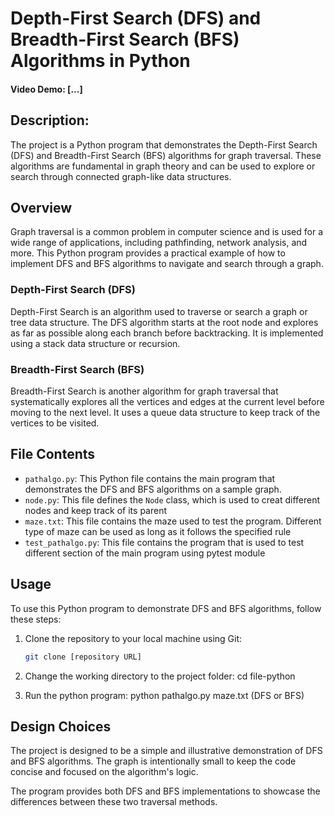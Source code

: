 # Depth-First Search (DFS) and Breadth-First Search (BFS) Algorithms in Python
#### Video Demo: [...]

## Description:
The project is a Python program that demonstrates the Depth-First Search (DFS) and Breadth-First Search (BFS) algorithms for graph traversal. These algorithms are fundamental in graph theory and can be used to explore or search through connected graph-like data structures.

## Overview

Graph traversal is a common problem in computer science and is used for a wide range of applications, including pathfinding, network analysis, and more. This Python program provides a practical example of how to implement DFS and BFS algorithms to navigate and search through a graph.

### Depth-First Search (DFS)

Depth-First Search is an algorithm used to traverse or search a graph or tree data structure. The DFS algorithm starts at the root node and explores as far as possible along each branch before backtracking. It is implemented using a stack data structure or recursion.

### Breadth-First Search (BFS)

Breadth-First Search is another algorithm for graph traversal that systematically explores all the vertices and edges at the current level before moving to the next level. It uses a queue data structure to keep track of the vertices to be visited.

## File Contents

- `pathalgo.py`: This Python file contains the main program that demonstrates the DFS and BFS algorithms on a sample graph.
- `node.py`: This file defines the `Node` class, which is used to creat different nodes and keep track of its parent
- `maze.txt`: This file contains the maze used to test the program. Different type of maze can be used as long as it follows the specified rule
- `test_pathalgo.py`: This file contains the program that is used to test different section of the main program using pytest module

## Usage

To use this Python program to demonstrate DFS and BFS algorithms, follow these steps:

1. Clone the repository to your local machine using Git:

   ```bash
   git clone [repository URL]
2. Change the working directory to the project folder:
    cd file-python

3. Run the python program:
    python pathalgo.py maze.txt (DFS or BFS)

## Design Choices
The project is designed to be a simple and illustrative demonstration of DFS and BFS algorithms. The graph is intentionally small to keep the code concise and focused on the algorithm's logic.

The program provides both DFS and BFS implementations to showcase the differences between these two traversal methods.
